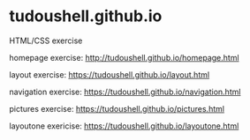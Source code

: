 # tudoushell.github.io
HTML/CSS exercise

homepage exercise:
http://tudoushell.github.io/homepage.html

layout exercise:
https://tudoushell.github.io/layout.html

navigation exercise:
https://tudoushell.github.io/navigation.html

pictures exercise:
https://tudoushell.github.io/pictures.html

layoutone exericise:
https://tudoushell.github.io/layoutone.html

 
